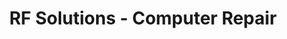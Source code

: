 ---
title: "RF Solutions - Computer Repair"
url: /bay-shore/rf-solutions-computer-repair/
shop: computer
---